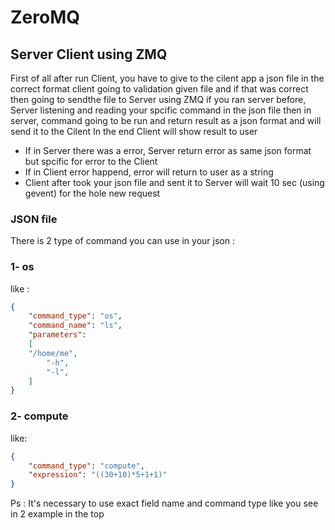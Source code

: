 # ZeroMQ
## Server Client using ZMQ


First of all after run Client, you have to give to the cilent app a json file in the correct format
client going to validation given file and if that was correct then going to sendthe file to Server using ZMQ
if you ran server before, Server listening and reading your spcific command in the json file
then in server, command going to be run and return result as a json format and will send it to the Cilent
In the end Client will show result to user

- If in Server there was a error, Server return error as same json format but spcific for error to the Client
- If in Client error happend, error will return to user as a string
- Client after took your json file and sent it to Server will wait 10 sec (using gevent) for the hole new request

### JSON file
There is 2 type of command you can use in your json :

### 1- os
like :
```json
{
    "command_type": "os",
    "command_name": "ls",
    "parameters":
    [
    "/home/me",
        "-h",
        "-l",
    ]
}

```
### 2- compute
like:
```json
{
    "command_type": "compute",
    "expression": "((30+10)*5+1+1)"
}
```

Ps : It's necessary to use exact field name and command type like you see in 2 example in the top
